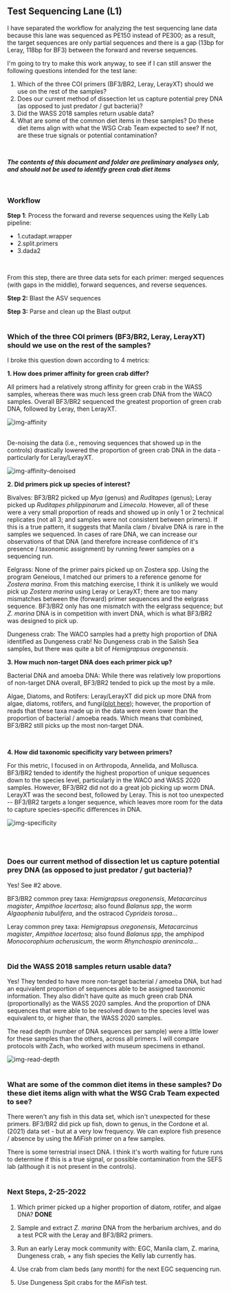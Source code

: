 ## Test Sequencing Lane (L1)

I have separated the workflow for analyzing the test sequencing lane data because this lane was sequenced as PE150 instead of PE300; as a result, the target sequences are only partial sequences and there is a gap (13bp for Leray, 118bp for BF3) between the forward and reverse sequences. 

I'm going to try to make this work anyway, to see if I can still answer the following questions intended for the test lane:

1. Which of the three COI primers (BF3/BR2, Leray, LerayXT) should we use on the rest of the samples? 
2. Does our current method of dissection let us capture potential prey DNA (as opposed to just predator / gut bacteria)?
3. Did the WASS 2018 samples return usable data?
4. What are some of the common diet items in these samples? Do these diet items align with what the WSG Crab Team expected to see? If not, are these true signals or potential contamination?
<br>

***The contents of this document and folder are preliminary analyses only, and should not be used to identify green crab diet items***

<br>


### Workflow

**Step 1**: Process the forward and reverse sequences using the Kelly Lab pipeline:

- 1.cutadapt.wrapper
- 2.split.primers
- 3.dada2
<br>

From this step, there are three data sets for each primer: merged sequences (with gaps in the middle), forward sequences, and reverse sequences.

**Step 2:** Blast the ASV sequences

**Step 3:** Parse and clean up the Blast output 
<br>
<br>


### Which of the three COI primers (BF3/BR2, Leray, LerayXT) should we use on the rest of the samples? 

I broke this question down according to 4 metrics:

**1. How does primer affinity for green crab differ?**

All primers had a relatively strong affinity for green crab in the WASS samples, whereas there was much less green crab DNA from the WACO samples. Overall BF3/BR2 sequenced the greatest proportion of green crab DNA, followed by Leray, then LerayXT. 

![img-affinity](https://github.com/mfisher5/EGC-Salish-Sea/blob/master/test-run-1/results/EGC_primer_affinity.png?raw=true)

<br>
De-noising the data (i.e., removing sequences that showed up in the controls) drastically lowered the proportion of green crab DNA in the data - particularly for Leray/LerayXT.

![img-affinity-denoised](https://github.com/mfisher5/EGC-Salish-Sea/blob/master/test-run-1/results/EGC_primer_affinity_denoised.png?raw=true)
<br>

**2. Did primers pick up species of interest?**

Bivalves: BF3/BR2 picked up *Mya* (genus) and *Ruditapes* (genus); Leray picked up *Ruditapes philippinarum* and *Limecola*. However, all of these were a very small proportion of reads and showed up in only 1 or 2 technical replicates (not all 3; and samples were not consistent between primers). If this is a true pattern, it suggests that Manila clam / bivalve DNA is rare in the samples we sequenced. In cases of rare DNA, we can increase our observations of that DNA (and therefore increase confidence of it's presence / taxonomic assignment) by running fewer samples on a sequencing run. 

Eelgrass: None of the primer pairs picked up on Zostera spp. Using the program Geneious, I matched our primers to a reference genome for *Zostera marina*. From this matching exercise, I think it is unlikely we would pick up *Zostera marina* using Leray or LerayXT; there are too many mismatches between the (forward) primer sequences and the eelgrass sequence. BF3/BR2 only has one mismatch with the eelgrass sequence; but *Z. marina* DNA is in competition with invert DNA, which is what BF3/BR2 was designed to pick up.

Dungeness crab: The WACO samples had a pretty high proportion of DNA identified as Dungeness crab! No Dungeness crab in the Salish Sea samples, but there was quite a bit of *Hemigrapsus oregonensis*.
<br>

**3. How much non-target DNA does each primer pick up?**

Bacterial DNA and amoeba DNA: While there was relatively low proportions of non-target DNA overall, BF3/BR2 tended to pick up the most by a mile. 

Algae, Diatoms, and Rotifers: Leray/LerayXT did pick up more DNA from algae, diatoms, rotifers, and fungi([plot here](https://github.com/mfisher5/EGC-Salish-Sea/blob/master/test-run-1/results/AllSamples_NonTarget_AlgaeRotifer.png?raw=true)); however, the proportion of reads that these taxa made up in the data were even lower than the proportion of bacterial / amoeba reads. Which means that combined, BF3/BR2 still picks up the most non-target DNA.

<br>

**4. How did taxonomic specificity vary between primers?**

For this metric, I focused in on Arthropoda, Annelida, and Mollusca. BF3/BR2 tended to identify the highest proportion of unique sequences down to the species level, particularly in the WACO and WASS 2020 samples. However, BF3/BR2 did not do a great job picking up worm DNA. LerayXT was the second best, followed by Leray. This is not too unexpected -- BF3/BR2 targets a longer sequence, which leaves more room for the data to capture species-specific differences in DNA. 


![img-specificity](https://github.com/mfisher5/EGC-Salish-Sea/blob/master/test-run-1/results/EGC_primer_specificity.png?raw=true)

<br>
<br>




### Does our current method of dissection let us capture potential prey DNA (as opposed to just predator / gut bacteria)?

Yes! See #2 above. 

BF3/BR2 common prey taxa: *Hemigrapsus oregonensis*, *Metacarcinus magister*, *Ampithoe lacertosa*; also found *Balanus spp*, the worm *Algaophenia tubulifera*, and the ostracod *Cyprideis torosa*... 

Leray common prey taxa: *Hemigrapsus oregonensis*, *Metacarcinus magister*, *Ampithoe lacertosa*; also found *Balanus spp*, the amphipod *Monocorophium acherusicum*, the worm *Rhynchospio arenincola*...
<br>
<br>


### Did the WASS 2018 samples return usable data?

Yes! They tended to have more non-target bacterial / amoeba DNA, but had an equivalent proportion of sequences able to be assigned taxonomic information. They also didn't have quite as much green crab DNA (proportionally) as the WASS 2020 samples. And the proportion of DNA sequences that were able to be resolved down to the species level was equivalent to, or higher than, the WASS 2020 samples.

The read depth (number of DNA sequences per sample) were a little lower for these samples than the others, across all primers. I will compare protocols with Zach, who worked with museum specimens in ethanol. 

![img-read-depth](https://github.com/mfisher5/EGC-Salish-Sea/blob/master/data/raw/qc/run-1-EGC-read-depth-by-primer.png?raw=true)
<br>
<br>

### What are some of the common diet items in these samples? Do these diet items align with what the WSG Crab Team expected to see?

There weren't any fish in this data set, which isn't unexpected for these primers. BF3/BR2 did pick up fish, down to genus, in the Cordone et al. (2021) data set - but at a very low frequency. We can explore fish presence / absence by using the *MiFish* primer on a few samples. 

There is some terrestrial insect DNA. I think it's worth waiting for future runs to determine if this is a true signal, or possible contamination from the SEFS lab (although it is not present in the controls).
<br>
<br>


### Next Steps, 2-25-2022

1. Which primer picked up a higher proportion of diatom, rotifer, and algae DNA? **DONE**

2. Sample and extract *Z. marina* DNA from the herbarium archives, and do a test PCR with the Leray and BF3/BR2 primers.

3. Run an early Leray mock community with: EGC, Manila clam, Z. marina, Dungeness crab, + any fish species the Kelly lab currently has. 

4. Use crab from clam beds (any month) for the next EGC sequencing run.

5. Use Dungeness Spit crabs for the *MiFish* test. 

